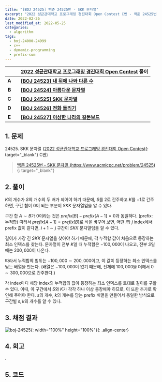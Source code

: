 ```yaml
---
title: "[BOJ 24525] 백준 24525번 - SKK 문자열"
excerpt: "2022 성균관대학교 프로그래밍 경진대회 Open Contest C번 - 백준 24525번 SKK 문자열 풀이"
date: 2022-02-26
last_modified_at: 2022-05-25
categories:
  - algorithm
tags:
  - boj-24000-24999
  - c++
  - dynamic-programming
  - prefix-sum
---
```


|||[2022 성균관대학교 프로그래밍 경진대회 Open Contest](https://burningfalls.github.io/contest/skku2002-baekjoon-contest/) 풀이|
|:---:|:---:|:---|
|**A**||**[[BOJ 24523] 내 뒤에 나와 다른 수](https://burningfalls.github.io/algorithm/boj-24523/)**|
|**B**||**[[BOJ 24524] 아름다운 문자열](https://burningfalls.github.io/algorithm/boj-24524/)**|
|**C**||**[[BOJ 24525] SKK 문자열](https://burningfalls.github.io/algorithm/boj-24525/)**|
|**D**||**[[BOJ 24526] 전화 돌리기](https://burningfalls.github.io/algorithm/boj-24526/)**|
|**E**||**[[BOJ 24527] 이상한 나라의 갈톤보드](https://burningfalls.github.io/algorithm/boj-24527/)**|

## 1. 문제
$24525$. SKK 문자열 ([2022 성균관대학교 프로그래밍 경진대회 Open Contest](https://burningfalls.github.io/contest/2022-skku-baekjoon-contest/){: target="_blank"} C번)

> [백준 24525번 - SKK 문자열 (https://www.acmicpc.net/problem/24525)](https://www.acmicpc.net/problem/24525){: target="_blank"}

## 2. 풀이

$K$의 개수가 $S$의 개수의 두 배가 되어야 하기 때문에, $S$를 $2$로 간주하고 $K$를 $-1$로 간주하면, 구간 합이 $0$이 되는 부분이 $SKK$ 문자열임을 알 수 있다. 

구간 합 $A\sim B$가 $0$이라는 것은 $prefix[B] - prefix[A - 1] = 0$과 동일하다. (prefix: 누적합) 따라서 $prefix[A-1]=prefix[B]$로 식을 바꾸어 보면, 어떤 $i$와 $j$ index에서 prefix 값이 같다면, $i+1\sim j$ 구간이 $SKK$ 문자열임을 알 수 있다. 

길이가 가장 긴 $SKK$ 문자열을 찾아야 하기 때문에, 각 누적합 값이 처음으로 등장하는 최소 인덱스를 찾는다. 문자열이 전부 $K$일 때 누적합은 $-100,000$이 나오고, 전부 $S$일 때는 $200,000$이 나온다. 

따라서 누적합의 범위는 $-100,000\sim 200,000$이고, 이 값이 등장하는 최소 인덱스를 담는 배열을 만든다. (배열은 $-100,000$이 없기 때문에, 전체에 $100,000$을 더해서 $0\sim 300,000$으로 간주한다.)

각 index마다 해당 index의 누적합의 값이 등장하는 최소 인덱스를 토대로 길이를 구할 수 있다. 이때, 이 구간에서 $S$와 $K$가 각각 하나 이상 등장해야 하므로, 이 또한 추가로 확인해 주어야 한다. $s$의 개수, $k$의 개수를 담는 prefix 배열을 만들어서 동일한 방식으로 구간별 $s,\, k$의 개수를 알 수 있다.

## 3. 채점 결과

![boj-24525](https://user-images.githubusercontent.com/30232837/161428408-9233b8f1-114a-4101-a169-5ab70c11c966.png "boj-24525"){: width="100%" height="100%"}{: .align-center}

## 4. 회고

.

## 5. 코드

<script src="https://gist.github.com/BurningFalls/0587d43314120d8c7911bb8e81c89444.js"></script>